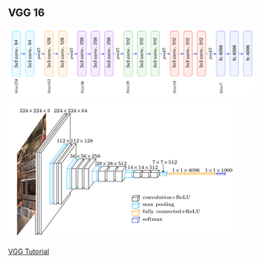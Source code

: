 ## VGG 16
![architecture](https://github.com/Kimilovesy/TF---Playground/blob/f3003eda51972450fa778eff59e9ee0cc13ac9ab/CNN/Images/VGG16_1.png)

![General](https://github.com/Kimilovesy/TF---Playground/blob/f3003eda51972450fa778eff59e9ee0cc13ac9ab/CNN/Images/VGG_2.png)

[VGG Tutorial](www.google.nl)
